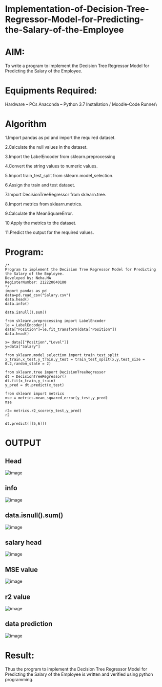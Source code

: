 # Implementation-of-Decision-Tree-Regressor-Model-for-Predicting-the-Salary-of-the-Employee

# AIM:
To write a program to implement the Decision Tree Regressor Model for Predicting the Salary of the Employee.

# Equipments Required:
Hardware – PCs
Anaconda – Python 3.7 Installation / Moodle-Code Runner\

# Algorithm
1.Import pandas as pd and import the required dataset.

2.Calculate the null values in the dataset.

3.Import the LabelEncoder from sklearn.preprocessing

4.Convert the string values to numeric values.

5.Import train_test_split from sklearn.model_selection.

6.Assign the train and test dataset.

7.Import DecisionTreeRegressor from sklearn.tree.

8.Import metrics from sklearn.metrics.

9.Calculate the MeanSquareError.

10.Apply the metrics to the dataset.

11.Predict the output for the required values.

# Program:
```
/*
Program to implement the Decision Tree Regressor Model for Predicting the Salary of the Employee.
Developed by: Neha.MA
RegisterNumber: 212220040100
*/
import pandas as pd
data=pd.read_csv("Salary.csv")
data.head()
data.info()

data.isnull().sum()

from sklearn.preprocessing import LabelEncoder
le = LabelEncoder()
data["Position"]=le.fit_transform(data["Position"])
data.head()

x= data[["Position","Level"]]
y=data["Salary"]

from sklearn.model_selection import train_test_split
x_train,x_test,y_train,y_test = train_test_split(x,y,test_size = 0.2,random_state = 2)

from sklearn.tree import DecisionTreeRegressor
dt = DecisionTreeRegressor()
dt.fit(x_train,y_train)
y_pred = dt.predict(x_test)

from sklearn import metrics
mse = metrics.mean_squared_error(y_test,y_pred)
mse

r2= metrics.r2_score(y_test,y_pred)
r2

dt.predict([[5,6]])
```
# OUTPUT

## Head

![image](https://github.com/neha074/Implementation-of-Decision-Tree-Regressor-Model-for-Predicting-the-Salary-of-the-Employee/assets/113016903/eadc5f91-1476-433a-9b37-9b0350aff9bc)

## info

![image](https://github.com/neha074/Implementation-of-Decision-Tree-Regressor-Model-for-Predicting-the-Salary-of-the-Employee/assets/113016903/5a2a5d1c-fa9a-4add-a780-80a96e3ce3ca)


## data.isnull().sum()

![image](https://github.com/neha074/Implementation-of-Decision-Tree-Regressor-Model-for-Predicting-the-Salary-of-the-Employee/assets/113016903/d5102bfe-6e97-4270-a144-de4df38ecce2)


## salary head

![image](https://github.com/neha074/Implementation-of-Decision-Tree-Regressor-Model-for-Predicting-the-Salary-of-the-Employee/assets/113016903/07312ad9-9f3a-4db9-b43c-f6cb2e3604c4)

## MSE value

![image](https://github.com/neha074/Implementation-of-Decision-Tree-Regressor-Model-for-Predicting-the-Salary-of-the-Employee/assets/113016903/a4c01ae7-a9a1-46cd-b96a-c7a2656f140c)


## r2 value

![image](https://github.com/neha074/Implementation-of-Decision-Tree-Regressor-Model-for-Predicting-the-Salary-of-the-Employee/assets/113016903/2a478209-6dae-4242-b492-e4442688e077)


## data prediction

![image](https://github.com/neha074/Implementation-of-Decision-Tree-Regressor-Model-for-Predicting-the-Salary-of-the-Employee/assets/113016903/312f4f22-7c5d-4686-b836-f904c1a7b7c3)


# Result:

Thus the program to implement the Decision Tree Regressor Model for Predicting the Salary of the Employee is written and verified using python programming.
